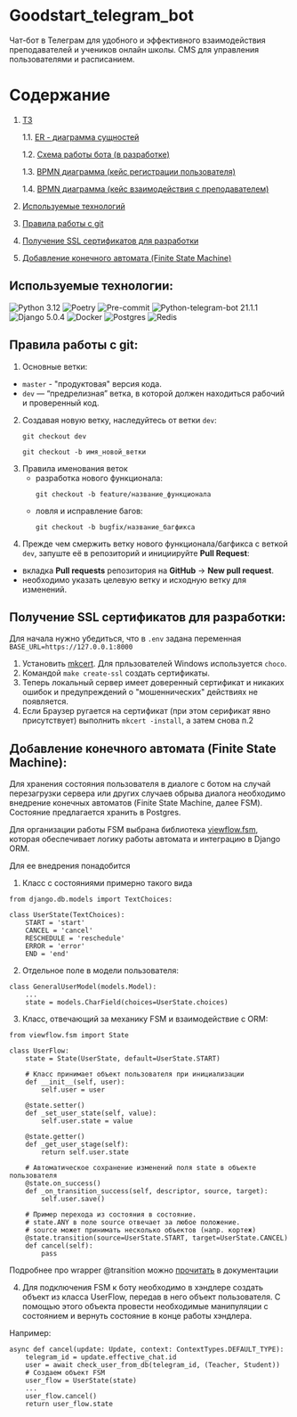 # Goodstart_telegram_bot

Чат-бот в Телеграм для удобного и эффективного взаимодействия преподавателей и учеников онлайн школы.
CMS для управления пользователями и расписанием.

# Содержание

1. [ТЗ](https://docs.google.com/document/d/1VUSzwJ_7xS27LN53y2hdO5wPQ6rMDnPr/edit)

   1.1. [ER - диаграмма сущностей](docs/Goodstart%20ER%20diagram.jpg)

   1.2. [Схема работы бота (в разработке)](https://miro.com/app/board/uXjVKTz7zLw=/)

   1.3. [BPMN диаграмма (кейс регистрации пользователя)](docs/bpmn/registration.jpg)

   1.4. [BPMN диаграмма (кейс взаимодействия с преподавателем)](docs/bpmn/teacher_interaction.jpg)

2. [Используемые технологий](#technologies-project)

3. [Правила работы с git](#git)

4. [Получение SSL сертификатов для разработки](#ssl)

5. [Добавление конечного автомата (Finite State Machine)](#fsm)

## Используемые технологии<a id="technologies-project"></a>:

![Python 3.12](https://img.shields.io/badge/Python-3.12-brightgreen.svg?style=flat&logo=python&logoColor=white)
![Poetry](https://img.shields.io/badge/Poetry-brightgreen.svg?style=flat&logo=poetry&logoColor=white&color=blue)
![Pre-commit](https://img.shields.io/badge/pre--commit-brightgreen.svg?style=flat&logo=pre-commit&logoColor=white&color=blue)
![Python-telegram-bot 21.1.1](https://img.shields.io/badge/python--telegram--bot-21.1.1-brightgreen.svg?style=flat&logo=python&logoColor=white)
![Django 5.0.4](https://img.shields.io/badge/Django-5.0.4-brightgreen.svg?style=flat&logo=django&logoColor=white)
![Docker](https://img.shields.io/badge/Docker-brightgreen.svg?style=flat&logo=docker&logoColor=white&color=blue)
![Postgres](https://img.shields.io/badge/Postgres-brightgreen.svg?style=flat&logo=postgresql&logoColor=white&color=blue)
![Redis](https://img.shields.io/badge/Redis-brightgreen.svg?style=flat&logo=redis&logoColor=white&color=blue)


## Правила работы с git<a id="git"></a>:

1. Основные ветки:
- `master` - "продуктовая" версия кода.
- `dev` — “предрелизная” ветка, в которой должен находиться рабочий и проверенный код.
2. Создавая новую ветку, наследуйтесь от ветки `dev`:
    ```
    git checkout dev
    ```
    ```
    git checkout -b имя_новой_ветки
    ```
3. Правила именования веток
   - разработка нового функционала:
     ```
     git checkout -b feature/название_функционала
     ```
   - ловля и исправление багов:
     ```
     git checkout -b bugfix/название_багфикса
     ```
4. Прежде чем смержить ветку нового функционала/багфикса
с веткой `dev`, запуште её в репозиторий и инициируйте <b>Pull Request</b>:
- вкладка <b>Pull requests</b> репозитория на <b>GitHub</b> -> <b>New pull request</b>.
- необходимо указать целевую ветку и исходную ветку для изменений.


## Получение SSL сертификатов для разработки<a id="ssl"></a>:

Для начала нужно убедиться, что в `.env` задана переменная `BASE_URL=https://127.0.0.1:8000`

1. Установить [mkcert](https://github.com/FiloSottile/mkcert). Для прльзователей Windows используется `choco`.
2. Командой `make create-ssl` создать сертификаты.
3. Теперь локальный сервер имеет доверенный сертификат и никаких ошибок и предупреждений о "мошеннических" действиях не появляется.
4. Если Браузер ругается на сертификат (при этом серификат явно присутствует) выполнить `mkcert -install`, а затем снова п.2

## Добавление конечного автомата (Finite State Machine)<a id="fsm"></a>:

Для хранения состояния пользователя в диалоге с ботом на случай перезагрузки сервера или других случаев обрыва диалога необходимо внедрение конечных автоматов (Finite State Machine, далее FSM). Состояние предлагается хранить в Postgres. 

Для организации работы FSM выбрана библиотека [viewflow.fsm](https://docs.viewflow.io/fsm), которая обеспечивает логику работы автомата и интеграцию в Django ORM.

Для ее внедрения понадобится

1. Класс с состояниями примерно такого вида 

```
from django.db.models import TextChoices:

class UserState(TextChoices):
    START = 'start'
    CANCEL = 'cancel'
    RESCHEDULE = 'reschedule'
    ERROR = 'error'
    END = 'end'
```

2. Отдельное поле в модели пользователя:
```
class GeneralUserModel(models.Model):
    ...
    state = models.CharField(choices=UserState.choices)
```

3. Класс, отвечающий за механику FSM и взаимодействие c ORM:
```
from viewflow.fsm import State

class UserFlow:
    state = State(UserState, default=UserState.START)
    
    # Класс принимает объект пользователя при инициализации
    def __init__(self, user):
        self.user = user

    @state.setter()
    def _set_user_state(self, value):
        self.user.state = value

    @state.getter()
    def _get_user_stage(self):
        return self.user.state
    
    # Автоматическое сохранение изменений поля state в объекте пользователя
    @state.on_success()
    def _on_transition_success(self, descriptor, source, target):
        self.user.save()
    
    # Пример перехода из состояния в состояние. 
    # state.ANY в поле source отвечает за любое положение.
    # source может принимать несколько объектов (напр. кортеж)
    @state.transition(source=UserState.START, target=UserState.CANCEL)
    def cancel(self):
        pass  
```
Подробнее про wrapper @transition можно [прочитать](https://docs.viewflow.io/fsm/options.html) в документации

4. Для подключения FSM к боту необходимо в хэндлере создать объект из класса UserFlow, передав в него объект пользователя. С помощью этого объекта провести необходимые манипуляции с состоянием и вернуть состояние в конце работы хэндлера. 

Например: 
```
async def cancel(update: Update, context: ContextTypes.DEFAULT_TYPE):
    telegram_id = update.effective_chat.id
    user = await check_user_from_db(telegram_id, (Teacher, Student))
    # Создаем объект FSM
    user_flow = UserState(state)
    ...
    user_flow.cancel()
    return user_flow.state
```
